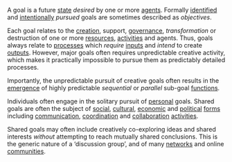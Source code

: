 A goal is a future [state](https://github.com/gcassel/Modular-Organization-Terminology/blob/master/terms/state.md) *desired* by one or more [agents](https://github.com/gcassel/Modular-Organization-Terminology/blob/master/terms/agent.md).  Formally [identified](https://github.com/gcassel/Modular-Organization-Terminology/blob/master/terms/identify.md) and [intentionally](https://github.com/gcassel/Modular-Organization-Terminology/blob/master/terms/intention.md) *pursued* goals are sometimes described as *objectives*.
 
Each goal relates to the [creation](https://github.com/gcassel/Modular-Organization-Terminology/blob/master/terms/creation.md), support, [governance](https://github.com/gcassel/Modular-Organization-Terminology/blob/master/terms/governance.md), *transformation* or destruction of one or more [resources](https://github.com/gcassel/Modular-Organization-Terminology/blob/master/terms/resource.md), [activities](https://github.com/gcassel/Modular-Organization-Terminology/blob/master/terms/activity.md) and agents. Thus, goals always relate to [processes](https://github.com/gcassel/Modular-Organization-Terminology/blob/master/terms/process.md) which *require* [inputs](https://github.com/gcassel/Modular-Organization-Terminology/blob/master/terms/input.md) and *intend* to create [outputs](https://github.com/gcassel/Modular-Organization-Terminology/blob/master/terms/output.md).  However, major goals often requires unpredictable creative activity, which makes it practically impossible to pursue them as predictably detailed processes.  

Importantly, the unpredictable pursuit of creative goals often results in the [emergence](https://github.com/gcassel/Modular-Organization-Terminology/blob/master/terms/emergence.md) of highly predictable *sequential* or *parallel* sub-goal [functions](https://github.com/gcassel/Modular-Organization-Terminology/blob/master/terms/function.md).
 
Individuals often engage in the solitary pursuit of [personal](https://github.com/gcassel/Modular-Organization-Terminology/blob/master/terms/personal.md) goals.  Shared goals are often the subject of [social](https://github.com/gcassel/Modular-Organization-Terminology/blob/master/terms/social.md), [cultural](https://github.com/gcassel/Modular-Organization-Terminology/blob/master/terms/culture.md), [economic](https://github.com/gcassel/Modular-Organization-Terminology/blob/master/terms/economic.md) and [political](https://github.com/gcassel/Modular-Organization-Terminology/blob/master/terms/politics.md) [forms](https://github.com/gcassel/Modular-Organization-Terminology/blob/master/terms/form.md) including [communication](https://github.com/gcassel/Modular-Organization-Terminology/blob/master/terms/communication.md), [coordination](https://github.com/gcassel/Modular-Organization-Terminology/blob/master/terms/coordination.md) and [collaboration](https://github.com/gcassel/Modular-Organization-Terminology/blob/master/terms/collaboration.md) [activities](https://github.com/gcassel/Modular-Organization-Terminology/blob/master/terms/activity.md). 
 
Shared goals may often include creatively co-exploring ideas and shared interests *without* attempting to reach mutually shared conclusions.  This is the generic nature of a ‘discussion group’, and of many [networks](https://github.com/gcassel/Modular-Organization-Terminology/blob/master/terms/network.md) and online [communities](https://github.com/gcassel/Modular-Organization-Terminology/blob/master/terms/community.md).
